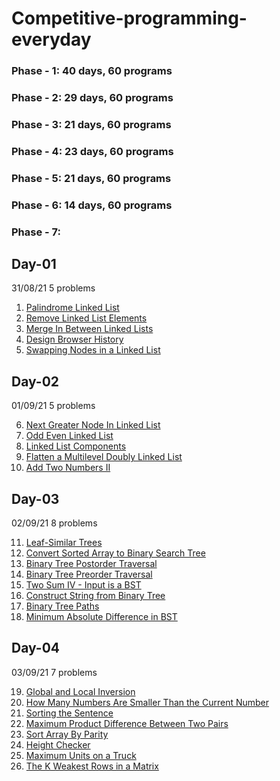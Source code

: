 # Competitive-programming-everyday
### Phase - 1: 40 days, 60 programs
### Phase - 2: 29 days, 60 programs
### Phase - 3: 21 days, 60 programs
### Phase - 4: 23 days, 60 programs
### Phase - 5: 21 days, 60 programs
### Phase - 6: 14 days, 60 programs
### Phase - 7: 


## Day-01
31/08/21
5 problems

1. [Palindrome Linked List](https://leetcode.com/problems/palindrome-linked-list/)
2. [Remove Linked List Elements](https://leetcode.com/problems/remove-linked-list-elements/)
3. [Merge In Between Linked Lists](https://leetcode.com/problems/merge-in-between-linked-lists/)
4. [Design Browser History](https://leetcode.com/problems/design-browser-history/)
5. [Swapping Nodes in a Linked List](https://leetcode.com/problems/swapping-nodes-in-a-linked-list/)

## Day-02
01/09/21
5 problems

6. [Next Greater Node In Linked List](https://leetcode.com/problems/next-greater-node-in-linked-list/)
7. [Odd Even Linked List](https://leetcode.com/problems/odd-even-linked-list/)
8. [Linked List Components](https://leetcode.com/problems/linked-list-components/)
9. [Flatten a Multilevel Doubly Linked List](https://leetcode.com/problems/flatten-a-multilevel-doubly-linked-list/)
10. [Add Two Numbers II](https://leetcode.com/problems/add-two-numbers-ii/)

## Day-03
02/09/21
8 problems

11. [Leaf-Similar Trees](https://leetcode.com/problems/leaf-similar-trees/)
12. [Convert Sorted Array to Binary Search Tree](https://leetcode.com/problems/convert-sorted-array-to-binary-search-tree/)
13. [Binary Tree Postorder Traversal](https://leetcode.com/problems/binary-tree-postorder-traversal/)
14. [Binary Tree Preorder Traversal](https://leetcode.com/problems/binary-tree-preorder-traversal/)
15. [Two Sum IV - Input is a BST](https://leetcode.com/problems/two-sum-iv-input-is-a-bst/)
16. [Construct String from Binary Tree](https://leetcode.com/problems/construct-string-from-binary-tree/)
17. [Binary Tree Paths](https://leetcode.com/problems/binary-tree-paths/)
18. [Minimum Absolute Difference in BST](https://leetcode.com/problems/minimum-absolute-difference-in-bst/)

## Day-04
03/09/21
7 problems

19. [Global and Local Inversion](https://leetcode.com/problems/global-and-local-inversions/)
20. [How Many Numbers Are Smaller Than the Current Number](https://leetcode.com/problems/how-many-numbers-are-smaller-than-the-current-number/)
21. [Sorting the Sentence](https://leetcode.com/problems/sorting-the-sentence/)
22. [Maximum Product Difference Between Two Pairs](https://leetcode.com/problems/maximum-product-difference-between-two-pairs/)
23. [Sort Array By Parity](https://leetcode.com/problems/sort-array-by-parity/)
24. [Height Checker](https://leetcode.com/problems/height-checker/)
25. [Maximum Units on a Truck](https://leetcode.com/problems/maximum-units-on-a-truck/)
26. [The K Weakest Rows in a Matrix](https://leetcode.com/problems/the-k-weakest-rows-in-a-matrix/)